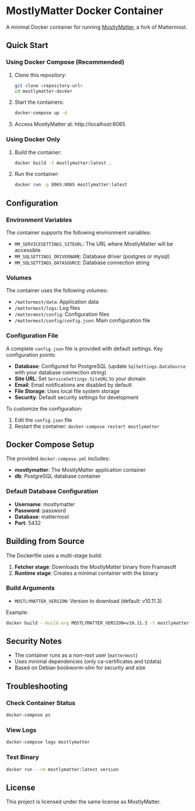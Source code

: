 # MostlyMatter Docker Container

A minimal Docker container for running [MostlyMatter](https://packages.framasoft.org/projects/mostlymatter/), a fork of Mattermost.

## Quick Start

### Using Docker Compose (Recommended)

1. Clone this repository:
   ```bash
   git clone <repository-url>
   cd mostlymatter-docker
   ```

2. Start the containers:
   ```bash
   docker-compose up -d
   ```

3. Access MostlyMatter at: http://localhost:8065

### Using Docker Only

1. Build the container:
   ```bash
   docker build -t mostlymatter:latest .
   ```

2. Run the container:
   ```bash
   docker run -p 8065:8065 mostlymatter:latest
   ```

## Configuration

### Environment Variables

The container supports the following environment variables:

- `MM_SERVICESETTINGS_SITEURL`: The URL where MostlyMatter will be accessible
- `MM_SQLSETTINGS_DRIVERNAME`: Database driver (postgres or mysql)
- `MM_SQLSETTINGS_DATASOURCE`: Database connection string

### Volumes

The container uses the following volumes:

- `/mattermost/data`: Application data
- `/mattermost/logs`: Log files
- `/mattermost/config`: Configuration files
- `/mattermost/config/config.json`: Main configuration file

### Configuration File

A complete `config.json` file is provided with default settings. Key configuration points:

- **Database**: Configured for PostgreSQL (update `SqlSettings.DataSource` with your database connection string)
- **Site URL**: Set `ServiceSettings.SiteURL` to your domain
- **Email**: Email notifications are disabled by default
- **File Storage**: Uses local file system storage
- **Security**: Default security settings for development

To customize the configuration:
1. Edit the `config.json` file
2. Restart the container: `docker-compose restart mostlymatter`

## Docker Compose Setup

The provided `docker-compose.yml` includes:

- **mostlymatter**: The MostlyMatter application container
- **db**: PostgreSQL database container

### Default Database Configuration

- **Username**: mostlymatter
- **Password**: password
- **Database**: mattermost
- **Port**: 5432

## Building from Source

The Dockerfile uses a multi-stage build:

1. **Fetcher stage**: Downloads the MostlyMatter binary from Framasoft
2. **Runtime stage**: Creates a minimal container with the binary

### Build Arguments

- `MOSTLYMATTER_VERSION`: Version to download (default: v10.11.3)

Example:
```bash
docker build --build-arg MOSTLYMATTER_VERSION=v10.11.3 -t mostlymatter:latest .
```

## Security Notes

- The container runs as a non-root user (`mattermost`)
- Uses minimal dependencies (only ca-certificates and tzdata)
- Based on Debian bookworm-slim for security and size

## Troubleshooting

### Check Container Status
```bash
docker-compose ps
```

### View Logs
```bash
docker-compose logs mostlymatter
```

### Test Binary
```bash
docker run --rm mostlymatter:latest version
```

## License

This project is licensed under the same license as MostlyMatter.
